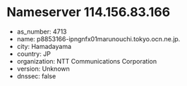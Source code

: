 # Nameserver 114.156.83.166

* as_number: 4713
* name: p8853166-ipngnfx01marunouchi.tokyo.ocn.ne.jp.
* city: Hamadayama
* country: JP
* organization: NTT Communications Corporation
* version: Unknown
* dnssec: false
